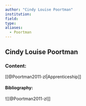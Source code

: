 ```yaml
---
author: "Cindy Louise Poortman"
institution:
field:
type:
aliases:
  - Poortman
---
```


## Cindy Louise Poortman

### Content:
[[@Poortman2011-zl|Apprenticeship]]

#### Bibliography:

![[@Poortman2011-zl]]